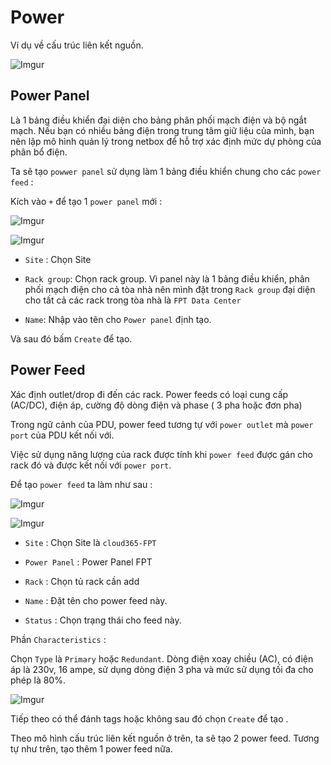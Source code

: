 # Power 

Ví dụ về cấu trúc liên kết nguồn. 

![Imgur](https://i.imgur.com/q6yNYuA.png)

## Power Panel

Là 1 bảng điều khiển đại diện cho bảng phân phối mạch điện và bộ ngắt mạch. Nếu bạn có nhiều bảng điện trong trung tâm giữ liệu của mình, bạn nên lập mô hình quản lý trong netbox để hỗ trợ xác định mức dự phòng của phân bổ điện. 

Ta sẽ tạo `powwer panel` sử dụng làm 1 bảng điều khiển chung cho các `power feed` : 

Kích vào `+` để tạo 1 `power panel` mới : 

![Imgur](https://i.imgur.com/Xe0H7UC.png)

![Imgur](https://i.imgur.com/WFkaV4W.png)

- `Site` : Chọn Site 

- `Rack group`: Chọn rack group. Vì panel này là 1 bảng điều khiển, phân phối mạch điện cho cả tòa nhà nên mình đặt trong `Rack group` đại diện cho tất cả các rack trong tòa nhà là `FPT Data Center`

- `Name`: Nhập vào tên cho `Power panel` định tạo. 

Và sau đó bấm `Create` để tạo. 

## Power Feed 

Xác định outlet/drop đi đến các rack. Power feeds có loại cung cấp (AC/DC), điện áp, cường độ dòng điện và phase ( 3 pha hoặc đơn pha)

Trong ngữ cảnh của PDU, power feed tương tự với `power outlet` mà `power port` của PDU kết nối với. 

Việc sử dụng năng lượng của rack được tính khi `power feed` được gán cho rack đó và được kết nối với `power port`. 

Để tạo `power feed` ta làm như sau : 

![Imgur](https://i.imgur.com/GwRNjJM.png)

![Imgur](https://i.imgur.com/8usHPSI.png)

- `Site` : Chọn Site là `cloud365-FPT`

- `Power Panel` : Power Panel FPT

- `Rack` : Chọn tủ rack cần add 

- `Name` : Đặt tên cho power feed này. 

- `Status` : Chọn trạng thái cho feed này. 

Phần `Characteristics` : 

Chọn `Type` là `Primary` hoặc `Redundant`. Dòng điện xoay chiều (AC), có điện áp là 230v, 16 ampe, sử dụng dòng điện 3 pha và mức sử dụng tối đa cho phép là 80%. 

![Imgur](https://i.imgur.com/2DaOvfl.png)

Tiếp theo có thể đánh tags hoặc không sau đó chọn `Create` để tạo . 

Theo mô hình cấu trúc liên kết nguồn ở trên, ta sẽ tạo 2 power feed. Tương tự như trên, tạo thêm 1 power feed nữa. 



